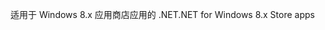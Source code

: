<span data-ttu-id="af9c2-101">适用于 Windows 8.x 应用商店应用的 .NET</span><span class="sxs-lookup"><span data-stu-id="af9c2-101">.NET for Windows 8.x Store apps</span></span>